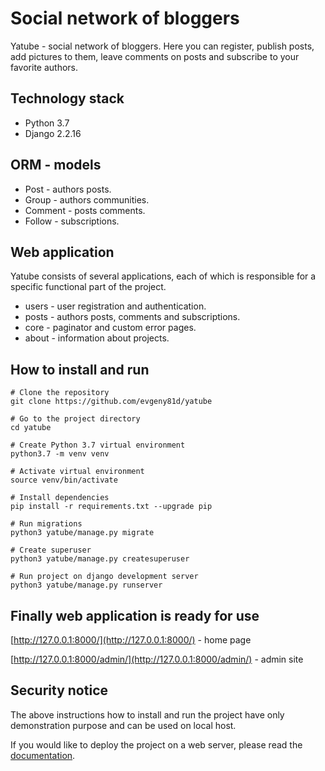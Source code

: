 # Social network of bloggers

Yatube - social network of bloggers. Here you can register, publish posts, 
add pictures to them, leave comments on posts and subscribe to your favorite 
authors.


## Technology stack
 - Python 3.7
 - Django 2.2.16


 ## ORM - models
- Post - authors posts.
- Group - authors communities.
- Comment - posts comments.
- Follow - subscriptions.

 ## Web application
Yatube consists of several applications, each of which is responsible for
a specific functional part of the project.
- users - user registration and authentication.
- posts - authors posts, comments and subscriptions.
- core - paginator and custom error pages.
- about -  information about projects.

## How to install and run
```
# Clone the repository
git clone https://github.com/evgeny81d/yatube

# Go to the project directory
cd yatube

# Create Python 3.7 virtual environment
python3.7 -m venv venv

# Activate virtual environment
source venv/bin/activate

# Install dependencies
pip install -r requirements.txt --upgrade pip

# Run migrations
python3 yatube/manage.py migrate

# Create superuser
python3 yatube/manage.py createsuperuser

# Run project on django development server
python3 yatube/manage.py runserver
```

## Finally web application is ready for use

 [http://127.0.0.1:8000/](http://127.0.0.1:8000/) - home page
 
 [http://127.0.0.1:8000/admin/](http://127.0.0.1:8000/admin/) - admin site

## Security notice
The above instructions how to install and run the project have only
demonstration purpose and can be used on local host. 

If you would like to deploy the project on a web server, please read the 
[documentation](https://docs.djangoproject.com/en/2.2/howto/deployment/).